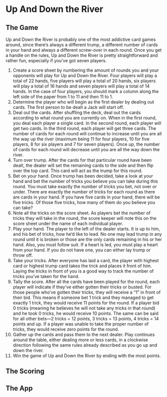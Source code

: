 # Up And Down the River

## The Game

Up and Down the River is probably one of the most addictive card games around, since there’s always a different trump, a different number of cards in your hand and always a different screw-over in each round. Once you get a handle on the rules, Up and Down the River is pretty straightforward and rather fun, especially if you’ve got seven players.

1. Create a score sheet by numbering the amount of rounds you and your opponents will play for Up and Down the River. Four players will play a total of 22 hands, five players will play a total of 20 hands, six players will play a total of 16 hands and seven players will play a total of 14 hands. In the case of four players, you should mark a column along the left side of the paper from 1 to 11 and then 11 to 1.
2. Determine the player who will begin as the first dealer by dealing out cards. The first person to be dealt a Jack will start off.
3. Deal out the cards. After shuffling the deck, deal out the cards according to what round you are currently on. When in the first round, you deal each player a single card. In the second round, each player will get two cards. In the third round, each player will get three cards. The number of cards for each round will continue to increase until you are all the way up the river (maximum being 11 for four players, 10 for five players, 8 for six players and 7 for seven players). Once up, the number of cards for each round will decrease until you are all the way down the river.
4. Turn over trump. After the cards for that particular round have been dealt, the dealer will set the remaining cards to the side and then flip over the top card. This card will act as the trump for this round.
5. Bet on your hand. Once trump has been decided, take a look at your hand and bet the number of tricks you believe you can take during this round. You must take exactly the number of tricks you bet, not over or under. There are exactly the number of tricks for each round as there are cards in your hand. If you have five cards in your hand, there will be five tricks. Of those five tricks, how many of them do you believe you can take?
6. Note all the tricks on the score sheet. As players bet the number of tricks they will take in the round, the score keeper will note this on the score sheet under the name of each individual player.
7. Play your hand. The player to the left of the dealer starts. It is up to him, and his bet of tricks, how he’d like to lead. No one may lead trump in any round until it is broken or those are the only cards remaining in his or her hand. Also, you must follow suit. If a heart is led, you must play a heart from your hand. If you do not have one, you can either lay trump or throw off.
8. Take your tricks. After everyone has laid a card, the player with highest card or highest trump card takes the trick and places it front of him. Laying the tricks in front of you is a good way to track the number of tricks you’ve taken for the hand.
9. Tally the score. After all the cards have been played for the round, each player will indicate if they’ve either gotten their tricks or busted. For those people who’ve gotten their tricks, they will receive a “1” in front of their bid. This means if someone bet 1 trick and they managed to get exactly 1 trick, they would receive 11 points for the round. If a player bid 0 tricks (meaning he believes he will not take any tricks in that round) and he took 0 tricks, he would receive 10 points. The same can be said for all other bets—2 tricks = 12 points, 3 tricks = 13 points, 4 tricks = 14 points and up. If a player was unable to take the proper number of tricks, they would receive zero points for the round.
10. Gather up the cards and pass them to the next dealer. Play continues around the table, either dealing more or less cards, in a clockwise direction following the same rules already described as you go up and down the river.
11. Win the game of Up and Down the River by ending with the most points.

## The Scoring

## The App
